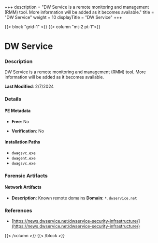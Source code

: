 +++
description = "DW Service is a remote monitoring and management (RMM) tool. More information will be added as it becomes available."
title = "DW Service"
weight = 10
displayTitle = "DW Service"
+++


{{< block "grid-1" >}}
{{< column "mt-2 pt-1">}}

# DW Service


### Description

DW Service is a remote monitoring and management (RMM) tool. More information will be added as it becomes available.



**Last Modified**: 2/7/2024

### Details


#### PE Metadata


- **Free**: No

- **Verification**: No




#### Installation Paths
- `dwagsvc.exe`
- `dwagent.exe`
- `dwagsvc.exe`

### Forensic Artifacts




#### Network Artifacts

- **Description**: Known remote domains
  **Domain**: `*.dwservice.net`





### References
- [https://news.dwservice.net/dwservice-security-infrastructure/](https://news.dwservice.net/dwservice-security-infrastructure/)



{{< /column >}}
{{< /block >}}
